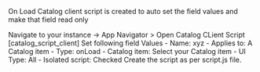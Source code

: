 On Load Catalog client script is created to auto set the field values and make that field read only

Navigate to your instance -> App Navigator > Open Catalog CLient Script [catalog_script_client]
Set following field Values - Name: xyz - Applies to: A Catalog item - Type: onLoad - Catalog item: Select your Catalog item - UI Type: All - Isolated script: Checked
Create the script as per script.js file.
